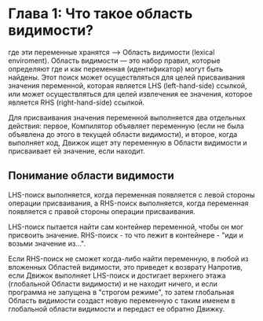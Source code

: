 # Глава 1: Что такое область видимости?
где эти переменные хранятся —> Область видимости (lexical enviroment).
Область видимости — это набор правил, которые определяют где и как переменная (идентификатор) могут быть найдены.
Этот поиск может осуществляться для целей присваивания значения переменной, которая является LHS (left-hand-side) ссылкой, или может осуществляться для целей извлечения ее значения, которое является RHS (right-hand-side) ссылкой.

Для присваивания значения переменной выполняется два отдельных действия: первое, Компилятор объявляет переменную (если не была объявлена до этого в текущей области видимости), и второе, когда выполняет код, Движок ищет эту переменную в Области видимости и присваивает ей значение, если находит.

## Понимание области видимости
LHS-поиск выполняется, когда переменная появляется с левой стороны операции присваивания, а RHS-поиск выполняется, когда переменная появляется с правой стороны операции присваивания.

LHS-поиск пытается найти сам контейнер переменной, чтобы он мог присвоить значение.
RHS-поиск - то что лежит в контейнере - "иди и возьми значение из...".

Если RHS-поиск не сможет когда-либо найти переменную, в любой из вложенных Областей видимости, это приведет к возврату
Напротив, если Движок выполняет LHS-поиск и достигает верхнего этажа (глобальной Области видимости) и не находит ничего, и если программа не запущена в "строгом режиме", то затем глобальная Область видимости создаст новую переменную с таким именем в глобальной области видимости и передаст ее обратно Движку.
